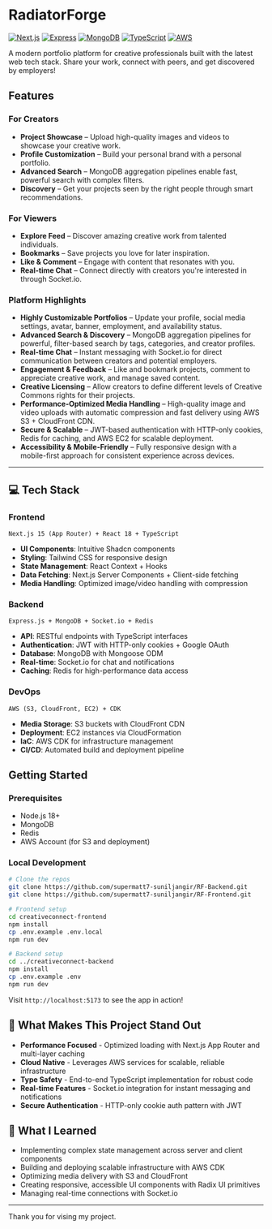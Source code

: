 #  RadiatorForge 

[![Next.js](https://img.shields.io/badge/Next.js-15.0.2-black?style=flat-square&logo=next.js)](https://nextjs.org/)
[![Express](https://img.shields.io/badge/Express-4.21.1-lightgrey?style=flat-square&logo=express)](https://expressjs.com/)
[![MongoDB](https://img.shields.io/badge/MongoDB-8.8.0-green?style=flat-square&logo=mongodb)](https://www.mongodb.com/)
[![TypeScript](https://img.shields.io/badge/TypeScript-5.6.3-blue?style=flat-square&logo=typescript)](https://www.typescriptlang.org/)
[![AWS](https://img.shields.io/badge/AWS-S3%20|%20EC2%20|%20CDK-orange?style=flat-square&logo=amazon-aws)](https://aws.amazon.com/)

A modern portfolio platform for creative professionals built with the latest web tech stack. Share your work, connect with peers, and get discovered by employers!


##   Features

###  For Creators
- **Project Showcase** – Upload high-quality images and videos to showcase your creative work.
- **Profile Customization** – Build your personal brand with a personal portfolio.
- **Advanced Search** – MongoDB aggregation pipelines enable fast, powerful search with complex filters.
- **Discovery** – Get your projects seen by the right people through smart recommendations.

###  For Viewers
- **Explore Feed** – Discover amazing creative work from talented individuals.
- **Bookmarks** – Save projects you love for later inspiration.
- **Like & Comment** – Engage with content that resonates with you.
- **Real-time Chat** – Connect directly with creators you're interested in through Socket.io.

###  Platform Highlights  
- **Highly Customizable Portfolios** – Update your profile, social media settings, avatar, banner, employment, and availability status.  
- **Advanced Search & Discovery** – MongoDB aggregation pipelines for powerful, filter-based search by tags, categories, and creator profiles.  
- **Real-time Chat** – Instant messaging with Socket.io for direct communication between creators and potential employers.  
- **Engagement & Feedback** – Like and bookmark projects, comment to appreciate creative work, and manage saved content.  
- **Creative Licensing** – Allow creators to define different levels of Creative Commons rights for their projects.  
- **Performance-Optimized Media Handling** – High-quality image and video uploads with automatic compression and fast delivery using AWS S3 + CloudFront CDN.  
- **Secure & Scalable** – JWT-based authentication with HTTP-only cookies, Redis for caching, and AWS EC2 for scalable deployment.  
- **Accessibility & Mobile-Friendly** – Fully responsive design with a mobile-first approach for consistent experience across devices.  


---

## 💻 Tech Stack

### Frontend
```
Next.js 15 (App Router) + React 18 + TypeScript
```
- **UI Components**: Intuitive Shadcn components
- **Styling**: Tailwind CSS for responsive design
- **State Management**: React Context + Hooks
- **Data Fetching**: Next.js Server Components + Client-side fetching
- **Media Handling**: Optimized image/video handling with compression

### Backend
```
Express.js + MongoDB + Socket.io + Redis
```
- **API**: RESTful endpoints with TypeScript interfaces
- **Authentication**: JWT with HTTP-only cookies + Google OAuth
- **Database**: MongoDB with Mongoose ODM
- **Real-time**: Socket.io for chat and notifications
- **Caching**: Redis for high-performance data access

### DevOps
```
AWS (S3, CloudFront, EC2) + CDK
```
- **Media Storage**: S3 buckets with CloudFront CDN
- **Deployment**: EC2 instances via CloudFormation
- **IaC**: AWS CDK for infrastructure management
- **CI/CD**: Automated build and deployment pipeline


##  Getting Started

### Prerequisites
- Node.js 18+
- MongoDB
- Redis
- AWS Account (for S3 and deployment)

### Local Development

```bash
# Clone the repos
git clone https://github.com/supermatt7-suniljangir/RF-Backend.git
git clone https://github.com/supermatt7-suniljangir/RF-Frontend.git

# Frontend setup
cd creativeconnect-frontend
npm install
cp .env.example .env.local
npm run dev

# Backend setup
cd ../creativeconnect-backend
npm install
cp .env.example .env
npm run dev
```

Visit `http://localhost:5173` to see the app in action!

## 🌟 What Makes This Project Stand Out

- **Performance Focused** - Optimized loading with Next.js App Router and multi-layer caching
- **Cloud Native** - Leverages AWS services for scalable, reliable infrastructure
- **Type Safety** - End-to-end TypeScript implementation for robust code
- **Real-time Features** - Socket.io integration for instant messaging and notifications
- **Secure Authentication** - HTTP-only cookie auth pattern with JWT

## 📝 What I Learned

- Implementing complex state management across server and client components
- Building and deploying scalable infrastructure with AWS CDK
- Optimizing media delivery with S3 and CloudFront
- Creating responsive, accessible UI components with Radix UI primitives
- Managing real-time connections with Socket.io


---
Thank you for vising my project.
